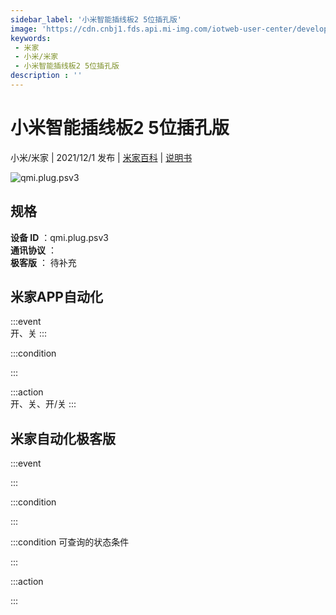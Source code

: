 ```yaml
---
sidebar_label: '小米智能插线板2 5位插孔版'
image: 'https://cdn.cnbj1.fds.api.mi-img.com/iotweb-user-center/developer_1679047904130HRog6Hn2.png?GalaxyAccessKeyId=AKVGLQWBOVIRQ3XLEW&Expires=9223372036854775807&Signature=rWrrIe35viaGtNIjWTXx6MJjUtk='
keywords: 
 - 米家
 - 小米/米家
 - 小米智能插线板2 5位插孔版
description : ''
---
```

# 小米智能插线板2 5位插孔版

小米/米家 | 2021/12/1 发布 | [米家百科](https://home.mi.com/webapp/content/baike/product/index.html?model=qmi.plug.psv3) | [说明书](https://home.mi.com/views/introduction.html?model=qmi.plug.psv3&region=cn)

![qmi.plug.psv3](https://cdn.cnbj1.fds.api.mi-img.com/iotweb-user-center/developer_1679047904130HRog6Hn2.png?GalaxyAccessKeyId=AKVGLQWBOVIRQ3XLEW&Expires=9223372036854775807&Signature=rWrrIe35viaGtNIjWTXx6MJjUtk=)

## 规格  
> 
**设备 ID** ：qmi.plug.psv3  
**通讯协议** ：  
**极客版**  ： 待补充 


## 米家APP自动化  

:::event  
开、关
:::

:::condition  

:::

:::action   
开、关、开/关
:::

## 米家自动化极客版  

:::event  

:::

:::condition  

:::

:::condition 可查询的状态条件  

:::

:::action  

:::

        
